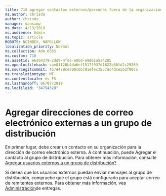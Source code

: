 ```yaml
---
title: 718 agregar contactos externos/personas fuera de la organización a una lista de distribución
ms.author: chrisda
author: chrisda
manager: dansimp
ms.date: 4/13/2018
ms.audience: Admin
ms.topic: article
ROBOTS: NOINDEX, NOFOLLOW
localization_priority: Normal
ms.collection: Adm_O365
ms.custom: 718
ms.assetid: e6d64379-2dd9-4fda-a9bd-e9d61a5a4205
ms.openlocfilehash: cbe01f20b4da6ef1517f937d1622b50fd2c29269
ms.sourcegitcommit: 4b7e478ce700c0b781efec3857ac4dce5bdf00c6
ms.translationtype: MT
ms.contentlocale: es-ES
ms.lasthandoff: 06/07/2019
ms.locfileid: "34754328"
---
```

# <a name="add-external-email-addresses-to-a-distribution-group"></a>Agregar direcciones de correo electrónico externas a un grupo de distribución

En primer lugar, debe crear un contacto en su organización para la dirección de correo electrónico externa. A continuación, puede Agregar el contacto al grupo de distribución. Para obtener más información, consulte [Agregar usuarios externos a un grupo de distribución?](https://support.office.com/client/caa0f310-0bb7-48e3-8ad2-cb358b53bbba).

Si desea que los usuarios externos puedan enviar mensajes al grupo de distribución, compruebe que el grupo está configurado para aceptar correo de remitentes externos. Para obtener más información, vea [Administración](https://technet.microsoft.com/library/bb124513.aspx#deliverymanagement)de entregas.

